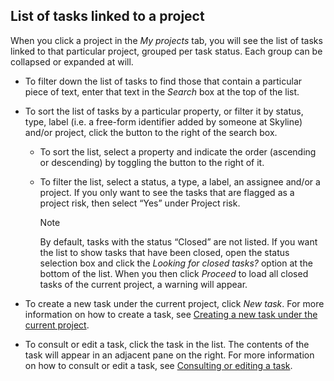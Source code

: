## List of tasks linked to a project

When you click a project in the *My projects* tab, you will see the list of tasks linked to that particular project, grouped per task status. Each group can be collapsed or expanded at will.

- To filter down the list of tasks to find those that contain a particular piece of text, enter that text in the *Search* box at the top of the list.

- To sort the list of tasks by a particular property, or filter it by status, type, label (i.e. a free-form identifier added by someone at Skyline) and/or project, click the button to the right of the search box.

    - To sort the list, select a property and indicate the order (ascending or descending) by toggling the button to the right of it.

    - To filter the list, select a status, a type, a label, an assignee and/or a project. If you only want to see the tasks that are flagged as a project risk, then select “Yes” under Project risk.

        > [!NOTE]
        > By default, tasks with the status “Closed” are not listed. If you want the list to show tasks that have been closed, open the status selection box and click the *Looking for closed tasks?* option at the bottom of the list. When you then click *Proceed* to load all closed tasks of the current project, a warning will appear.

- To create a new task under the current project, click *New task*. For more information on how to create a task, see [Creating a new task under the current project](Creating_a_new_task_under_the_current_project.md).

- To consult or edit a task, click the task in the list. The contents of the task will appear in an adjacent pane on the right. For more information on how to consult or edit a task, see [Consulting or editing a task](Consulting_or_editing_a_task.md).
